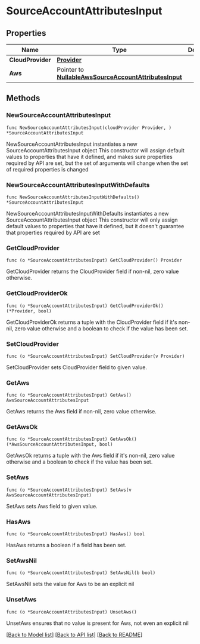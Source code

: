 # SourceAccountAttributesInput

## Properties

Name | Type | Description | Notes
------------ | ------------- | ------------- | -------------
**CloudProvider** | [**Provider**](Provider.md) |  | 
**Aws** | Pointer to [**NullableAwsSourceAccountAttributesInput**](AwsSourceAccountAttributesInput.md) |  | [optional] 

## Methods

### NewSourceAccountAttributesInput

`func NewSourceAccountAttributesInput(cloudProvider Provider, ) *SourceAccountAttributesInput`

NewSourceAccountAttributesInput instantiates a new SourceAccountAttributesInput object
This constructor will assign default values to properties that have it defined,
and makes sure properties required by API are set, but the set of arguments
will change when the set of required properties is changed

### NewSourceAccountAttributesInputWithDefaults

`func NewSourceAccountAttributesInputWithDefaults() *SourceAccountAttributesInput`

NewSourceAccountAttributesInputWithDefaults instantiates a new SourceAccountAttributesInput object
This constructor will only assign default values to properties that have it defined,
but it doesn't guarantee that properties required by API are set

### GetCloudProvider

`func (o *SourceAccountAttributesInput) GetCloudProvider() Provider`

GetCloudProvider returns the CloudProvider field if non-nil, zero value otherwise.

### GetCloudProviderOk

`func (o *SourceAccountAttributesInput) GetCloudProviderOk() (*Provider, bool)`

GetCloudProviderOk returns a tuple with the CloudProvider field if it's non-nil, zero value otherwise
and a boolean to check if the value has been set.

### SetCloudProvider

`func (o *SourceAccountAttributesInput) SetCloudProvider(v Provider)`

SetCloudProvider sets CloudProvider field to given value.


### GetAws

`func (o *SourceAccountAttributesInput) GetAws() AwsSourceAccountAttributesInput`

GetAws returns the Aws field if non-nil, zero value otherwise.

### GetAwsOk

`func (o *SourceAccountAttributesInput) GetAwsOk() (*AwsSourceAccountAttributesInput, bool)`

GetAwsOk returns a tuple with the Aws field if it's non-nil, zero value otherwise
and a boolean to check if the value has been set.

### SetAws

`func (o *SourceAccountAttributesInput) SetAws(v AwsSourceAccountAttributesInput)`

SetAws sets Aws field to given value.

### HasAws

`func (o *SourceAccountAttributesInput) HasAws() bool`

HasAws returns a boolean if a field has been set.

### SetAwsNil

`func (o *SourceAccountAttributesInput) SetAwsNil(b bool)`

 SetAwsNil sets the value for Aws to be an explicit nil

### UnsetAws
`func (o *SourceAccountAttributesInput) UnsetAws()`

UnsetAws ensures that no value is present for Aws, not even an explicit nil

[[Back to Model list]](../README.md#documentation-for-models) [[Back to API list]](../README.md#documentation-for-api-endpoints) [[Back to README]](../README.md)


